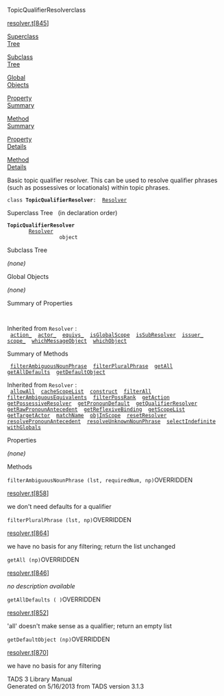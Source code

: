 ---
---
<span class="title">TopicQualifierResolver</span><span class="type">class</span>

[resolver.t](../file/resolver.t.html)\[[845](../source/resolver.t.html#845)\]

[Superclass  
Tree](#_SuperClassTree_)

[Subclass  
Tree](#_SubClassTree_)

[Global  
Objects](#_ObjectSummary_)

[Property  
Summary](#_PropSummary_)

[Method  
Summary](#_MethodSummary_)

[Property  
Details](#_Properties_)

[Method  
Details](#_Methods_)

<div class="fdesc">

Basic topic qualifier resolver. This can be used to resolve qualifier
phrases (such as possessives or locationals) within topic phrases.

`class `**`TopicQualifierResolver`**` :   `[`Resolver`](../object/Resolver.html)

</div>

<span id="_SuperClassTree_"></span>

<div class="mjhd">

<span class="hdln">Superclass Tree</span>   (in declaration order)

</div>

**`TopicQualifierResolver`**  
`         `[`Resolver`](../object/Resolver.html)  
`                 object`  
<span id="_SubClassTree_"></span>

<div class="mjhd">

<span class="hdln">Subclass Tree</span>  

</div>

*(none)* <span id="_ObjectSummary_"></span>

<div class="mjhd">

<span class="hdln">Global Objects</span>  

</div>

*(none)* <span id="_PropSummary_"></span>

<div class="mjhd">

<span class="hdln">Summary of Properties</span>  

</div>

` `

Inherited from `Resolver` :  
` `[`action_`](../object/Resolver.html#action_)`  `[`actor_`](../object/Resolver.html#actor_)`  `[`equivs_`](../object/Resolver.html#equivs_)`  `[`isGlobalScope`](../object/Resolver.html#isGlobalScope)`  `[`isSubResolver`](../object/Resolver.html#isSubResolver)`  `[`issuer_`](../object/Resolver.html#issuer_)`  `[`scope_`](../object/Resolver.html#scope_)`  `[`whichMessageObject`](../object/Resolver.html#whichMessageObject)`  `[`whichObject`](../object/Resolver.html#whichObject)`  `

<span id="_MethodSummary_"></span>

<div class="mjhd">

<span class="hdln">Summary of Methods</span>  

</div>

` `[`filterAmbiguousNounPhrase`](#filterAmbiguousNounPhrase)`  `[`filterPluralPhrase`](#filterPluralPhrase)`  `[`getAll`](#getAll)`  `[`getAllDefaults`](#getAllDefaults)`  `[`getDefaultObject`](#getDefaultObject)`  `

Inherited from `Resolver` :  
` `[`allowAll`](../object/Resolver.html#allowAll)`  `[`cacheScopeList`](../object/Resolver.html#cacheScopeList)`  `[`construct`](../object/Resolver.html#construct)`  `[`filterAll`](../object/Resolver.html#filterAll)`  `[`filterAmbiguousEquivalents`](../object/Resolver.html#filterAmbiguousEquivalents)`  `[`filterPossRank`](../object/Resolver.html#filterPossRank)`  `[`getAction`](../object/Resolver.html#getAction)`  `[`getPossessiveResolver`](../object/Resolver.html#getPossessiveResolver)`  `[`getPronounDefault`](../object/Resolver.html#getPronounDefault)`  `[`getQualifierResolver`](../object/Resolver.html#getQualifierResolver)`  `[`getRawPronounAntecedent`](../object/Resolver.html#getRawPronounAntecedent)`  `[`getReflexiveBinding`](../object/Resolver.html#getReflexiveBinding)`  `[`getScopeList`](../object/Resolver.html#getScopeList)`  `[`getTargetActor`](../object/Resolver.html#getTargetActor)`  `[`matchName`](../object/Resolver.html#matchName)`  `[`objInScope`](../object/Resolver.html#objInScope)`  `[`resetResolver`](../object/Resolver.html#resetResolver)`  `[`resolvePronounAntecedent`](../object/Resolver.html#resolvePronounAntecedent)`  `[`resolveUnknownNounPhrase`](../object/Resolver.html#resolveUnknownNounPhrase)`  `[`selectIndefinite`](../object/Resolver.html#selectIndefinite)`  `[`withGlobals`](../object/Resolver.html#withGlobals)`  `

<span id="_Properties_"></span>

<div class="mjhd">

<span class="hdln">Properties</span>  

</div>

*(none)* <span id="_Methods_"></span>

<div class="mjhd">

<span class="hdln">Methods</span>  

</div>

<span id="filterAmbiguousNounPhrase"></span>

`filterAmbiguousNounPhrase (lst, requiredNum, np)`<span class="rem">OVERRIDDEN</span>

[resolver.t](../file/resolver.t.html)\[[858](../source/resolver.t.html#858)\]

<div class="desc">

we don't need defaults for a qualifier

</div>

<span id="filterPluralPhrase"></span>

`filterPluralPhrase (lst, np)`<span class="rem">OVERRIDDEN</span>

[resolver.t](../file/resolver.t.html)\[[864](../source/resolver.t.html#864)\]

<div class="desc">

we have no basis for any filtering; return the list unchanged

</div>

<span id="getAll"></span>

`getAll (np)`<span class="rem">OVERRIDDEN</span>

[resolver.t](../file/resolver.t.html)\[[846](../source/resolver.t.html#846)\]

<div class="desc">

*no description available*

</div>

<span id="getAllDefaults"></span>

`getAllDefaults ( )`<span class="rem">OVERRIDDEN</span>

[resolver.t](../file/resolver.t.html)\[[852](../source/resolver.t.html#852)\]

<div class="desc">

'all' doesn't make sense as a qualifier; return an empty list

</div>

<span id="getDefaultObject"></span>

`getDefaultObject (np)`<span class="rem">OVERRIDDEN</span>

[resolver.t](../file/resolver.t.html)\[[870](../source/resolver.t.html#870)\]

<div class="desc">

we have no basis for any filtering

</div>

<div class="ftr">

TADS 3 Library Manual  
Generated on 5/16/2013 from TADS version 3.1.3

</div>
